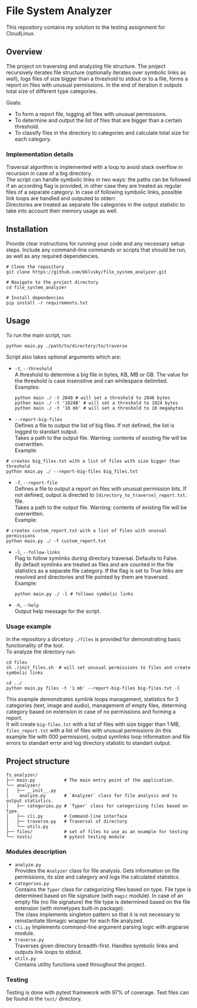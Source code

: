# File System Analyzer

This repository contains my solution to the testing assignment for CloudLinux.

## Overview

The project on traversing and analyzing file structure. The project recursively iterates file structure (optionally iterates over symbolic links as well), logs files of size bigger than a threshold to stdout or to a file, forms a report on files with unusual permissions. In the end of iteration it outputs total size of different type categories.  

Goals:  
- To form a report file, logging all files with unusual permissions.  
- To determine and output the list of files that are bigger than a certain threshold.  
- To classify files in the directory to categories and calculate total size for each category.  

### Implementation details
Traversal algorithm is implemented with a loop to avoid stack overflow in recursion in case of a big directory.  
The script can handle symbolic links in two ways: the paths can be followed if an according flag is provided, in other case they are treated as regular files of a separate category. In case of following symbolic links, possible link loops are handled and outputed to stderr.  
Directories are treated as separate file categories in the output statistic to take into account their memory usage as well.


## Installation

Provide clear instructions for running your code and any necessary setup steps. Include any command-line commands or scripts that should be run, as well as any required dependencies.  
```
# Clone the repository
git clone https://github.com/bklvsky/file_system_analyzer.git

# Navigate to the project directory
cd file_system_analyzer

# Install dependencies
pip install -r requirements.txt
```

## Usage

To run the main script, run:

```
python main.py ./path/to/directory/to/traverse
```

Script also takes optional arguments which are:  

- `-t`, `--threshold`  
  A threshold to determine a big file in bytes, KB, MB or GB. The value for the threshold is case insensitive and can whitespace delimited.  
  Examples:  
  ```
  python main ./ -t 2048 # will set a threshold to 2048 bytes
  python main ./ -t '1024B' # will set a threshold to 1024 bytes
  python main ./ -t '10 mb' # will set a threshold to 10 megabytes
  ```
-  `--report-big-files`  
  Defines a file to output the list of big files. If not defined, the list is logged to standart output.  
  Takes a path to the output file. Warning: contents of existing file will be overwritten.  
  Example:  
  ```
  # creates big_files.txt with a list of files with size bigger than threshold
  python main.py ./ --report-big-files big_files.txt
  ```
-  `-f`, `--report-file`  
  Defines a file to output a report on files with unusual permission bits. If not defined, output is directed to `[directory_to_traverse]_report.txt.` file.  
  Takes a path to the output file. Warning: contents of existing file will be overwritten.  
  Example:
  ```
  # creates custom_report.txt with a list of files with unusual permissions
  python main.py ./ -f custom_report.txt
  ```
- `-l`, `--follow-links`  
  Flag to follow symlinks during directory traversal. Defaults to False.  
  By default symlinks are treated as files and are counted in the file statistics as a separate file category. If the flag is set to True links are resolved and directories and file pointed by them are traversed.  
  Example:
  ```
  python main.py ./ -l # follows symbolic links
  ```
- `-h`, `--help`  
  Output help message for the script.

### Usage example

In the repository a dircetory `./files` is provided for demonstrating basic functionality of the tool.  
To analyze the directory run:
```
cd files
sh ./init_files.sh  # will set unusual permissions to files and create symbolic links

cd ../
python main.py files -t '1 mb' --report-big-files big-files.txt -l
```
This example demonstrates symlink loops management, statistics for 3 categories (text, image and audio), management of empty files, determing category based on extension in case of no permissions and forming a report.  
It will create `big-files.txt` with a list of files with size bigger than 1 MB, `files_report.txt` with a list of files with unusual permissions (in this example file with 000 permission), output symlinks loop information and file errors to standart error and log directory statistic to standart output.


## Project structure

```
fs_analyzer/
├── main.py           # The main entry point of the application.
└── analyzer/
│   ├── __init__.py
│    analyze.py       # `Analyzer` class for file analysis and to output statistics.
│   ├── categories.py # `Typer` class for categorizing files based on type.
│   ├── cli.py        # Command-line interface
│   ├── traverse.py   # Traversal of directory
│   └── utils.py
├── files/            # set of files to use as an example for testing
└── tests/            # pytest testing module
```

### Modules description

- `analyze.py`  
  Provides the `Analyzer` class for file analysis. Gets information on file permissions, its size and category and logs the calculated statistics.
- `categories.py`  
  Contains the `Typer` class for categorizing files based on type. File type is determined based on file signature (with `magic` module). In case of an empty file (no file signature) the file type is determined based on the file extension (with mimetypes built-in package).  
  The class implements singleton pattern so that it is not necessary to reinstantiate libmagic wrapper for each file analyzed.  
- `cli.py`
  Implements command-line argument parsing logic with argparse module.  
- `traverse.py`  
  Traverses given directory breadth-first. Handles symbolic links and outputs link loops to stdout.  
- `utils.py`  
  Contains utility functions used throughout the project.  

### Testing
Testing is done with pytest framework with 97% of coverage. Test files can be found in the `test/` directory.
